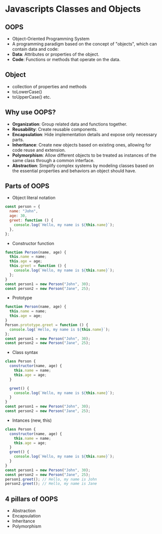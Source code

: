 # Javascripts Classes and Objects

## OOPS

- Object-Oriented Programming System
- A programming paradigm based on the concept of "objects", which can contain data and code:
- **Data**: Attributes or properties of the object.
- **Code**: Functions or methods that operate on the data.

## Object

- collection of properties and methods
- toLowerCase()
- toUpperCase() etc.

## Why use OOPS?

- **Organization**: Group related data and functions together.
- **Reusability**: Create reusable components.
- **Encapsulation**: Hide implementation details and expose only necessary parts.
- **Inheritance**: Create new objects based on existing ones, allowing for code reuse and extension.
- **Polymorphism**: Allow different objects to be treated as instances of the same class through a common interface.
- **Abstraction**: Simplify complex systems by modeling classes based on the essential properties and behaviors an object should have.

## Parts of OOPS

- Object literal notation

```javascript
const person = {
  name: "John",
  age: 30,
  greet: function () {
    console.log(`Hello, my name is ${this.name}`);
  },
};
```

- Constructor function

```javascript
function Person(name, age) {
  this.name = name;
  this.age = age;
  this.greet = function () {
    console.log(`Hello, my name is ${this.name}`);
  };
}
const person1 = new Person("John", 30);
const person2 = new Person("Jane", 25);
```

- Prototype

```javascript
function Person(name, age) {
  this.name = name;
  this.age = age;
}
Person.prototype.greet = function () {
  console.log(`Hello, my name is ${this.name}`);
};
const person1 = new Person("John", 30);
const person2 = new Person("Jane", 25);
```

- Class syntax

```javascript
class Person {
  constructor(name, age) {
    this.name = name;
    this.age = age;
  }

  greet() {
    console.log(`Hello, my name is ${this.name}`);
  }
}
const person1 = new Person("John", 30);
const person2 = new Person("Jane", 25);
```

- Intances (new, this)

```javascript
class Person {
  constructor(name, age) {
    this.name = name;
    this.age = age;
  }
  greet() {
    console.log(`Hello, my name is ${this.name}`);
  }
}
const person1 = new Person("John", 30);
const person2 = new Person("Jane", 25);
person1.greet(); // Hello, my name is John
person2.greet(); // Hello, my name is Jane
```

## 4 pillars of OOPS

- Abstraction
- Encapsulation
- Inheritance
- Polymorphism
